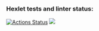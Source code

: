 ### Hexlet tests and linter status:
[![Actions Status](https://github.com/And0rs/fullstack-javascript-project-44/actions/workflows/hexlet-check.yml/badge.svg)](https://github.com/And0rs/fullstack-javascript-project-44/actions)
<a href="https://codeclimate.com/github/And0rs/fullstack-javascript-project-44/maintainability"><img src="https://api.codeclimate.com/v1/badges/1a7518cdd4218234c512/maintainability" /></a>